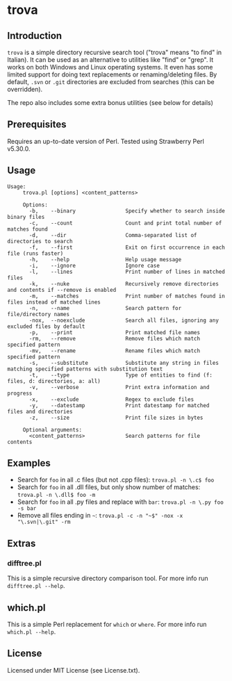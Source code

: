 # trova

## Introduction

`trova` is a simple directory recursive search tool ("trova" means "to find" in
Italian). It can be used as an alternative to utilities like "find" or "grep".
It works on both Windows and Linux operating systems. It even has some limited
support for doing text replacements or renaming/deleting files. By default,
`.svn` or `.git` directories are excluded from searches (this can be
overridden).

The repo also includes some extra bonus utilities (see below for details)

## Prerequisites

Requires an up-to-date version of Perl. Tested using Strawberry Perl v5.30.0.

## Usage
```
Usage:
     trova.pl [options] <content_patterns>

     Options:
       -b,    --binary                Specify whether to search inside binary files
       -c,    --count                 Count and print total number of matches found
       -d,    --dir                   Comma-separated list of directories to search
       -f,    --first                 Exit on first occurrence in each file (runs faster)
       -h,    --help                  Help usage message
       -i,    --ignore                Ignore case
       -l,    --lines                 Print number of lines in matched files
       -k,    --nuke                  Recursively remove directories and contents if --remove is enabled
       -m,    --matches               Print number of matches found in files instead of matched lines
       -n,    --name                  Search pattern for file/directory names
       -nox,  --noexclude             Search all files, ignoring any excluded files by default
       -p,    --print                 Print matched file names
       -rm,   --remove                Remove files which match specified pattern
       -mv,   --rename                Rename files which match specified pattern
       -s,    --substitute            Substitute any string in files matching specified patterns with substitution text
       -t,    --type                  Type of entities to find (f: files, d: directories, a: all)
       -v,    --verbose               Print extra information and progress
       -x,    --exclude               Regex to exclude files
       -y,    --datestamp             Print datestamp for matched files and directories
       -z,    --size                  Print file sizes in bytes

     Optional arguments:
       <content_patterns>             Search patterns for file contents
```

## Examples

- Search for `foo` in all .c files (but not .cpp files):
`
    trova.pl -n \.c$ foo
`
- Search for `foo` in all .dll files, but only show number of matches:
`
    trova.pl -n \.dll$ foo -m
`
- Search for `foo` in all .py files and replace with `bar`:
`
    trova.pl -n \.py foo -s bar
`
- Remove all files ending in `~`:
`
    trova.pl -c -n "~$" -nox -x "\.svn|\.git" -rm
`

## Extras

### difftree.pl

This is a simple recursive directory comparison tool. For more info run `difftree.pl --help`.

## which.pl

This is a simple Perl replacement for `which` or `where`. For more info run `which.pl --help`.

## License

Licensed under MIT License (see License.txt).
